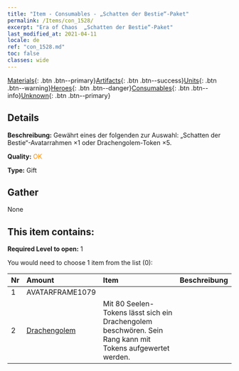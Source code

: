 ```yaml
---
title: "Item - Consumables - „Schatten der Bestie“-Paket"
permalink: /Items/con_1528/
excerpt: "Era of Chaos  „Schatten der Bestie“-Paket"
last_modified_at: 2021-04-11
locale: de
ref: "con_1528.md"
toc: false
classes: wide
---
```

 [Materials](/de/Items/){: .btn .btn--primary}[Artifacts](/de/Items/Artifacts/){: .btn .btn--success}[Units](/de/Items/Units/){: .btn .btn--warning}[Heroes](/de/Items/Heroes/){: .btn .btn--danger}[Consumables](/de/Items/Consumables/){: .btn .btn--info}[Unknown](/de/Items/Unknown/){: .btn .btn--primary}

## Details
 **Beschreibung:** Gewährt eines der folgenden zur Auswahl: „Schatten der Bestie“-Avatarrahmen ×1 oder Drachengolem-Token ×5.

 **Quality:** <span style="color: #FF8C00">OK</span>

 **Type:** Gift

## Gather

  None

## This item contains:

 **Required Level to open:** 1

 You would need to choose 1 item from the list (0):

  | Nr | Amount |     Item    | Beschreibung |
  |:---|:-------|:------------|:-----------:|
  | 1 | AVATARFRAME1079 | 
  | 2 | [Drachengolem](/de/Items/unt_243/) | Mit 80 Seelen-Tokens lässt sich ein Drachengolem beschwören. Sein Rang kann mit Tokens aufgewertet werden. | 
